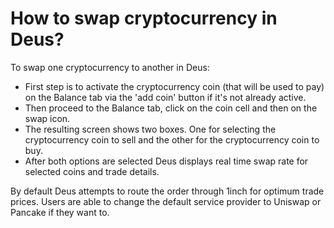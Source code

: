 # How to swap cryptocurrency in Deus?

To swap one cryptocurrency to another in Deus:
- First step is to activate the cryptocurrency coin (that will be used to pay) on the Balance tab via the 'add coin' button if it's not already active.
- Then proceed to the Balance tab, click on the coin cell and then on the swap icon.
- The resulting screen shows two boxes. One for selecting the cryptocurrency coin to sell and the other for the cryptocurrency coin to buy.
- After both options are selected Deus displays real time swap rate for selected coins and trade details.

By default Deus attempts to route the order through 1inch for optimum trade prices. Users are able to change the default service provider to Uniswap or Pancake if they want to.

